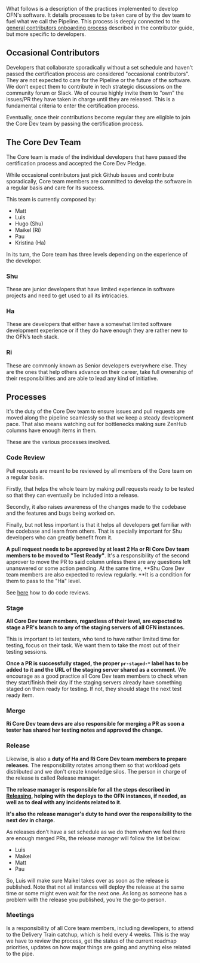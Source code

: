 What follows is a description of the practices implemented to develop OFN's software. It details processes to be taken care of by the dev team to fuel what we call the Pipeline. This process is deeply connected to the [general contributors onboarding process](https://ofn-user-guide.gitbook.io/ofn-contributor-guide/working-on-the-ofn-governance/team-organization) described in the contributor guide, but more specific to developers.

## Occasional Contributors

Developers that collaborate sporadically without a set schedule and haven't passed the certification process are considered "occasional contributors". They are not expected to care for the Pipeline or the future of the software. We don’t expect them to contribute in tech strategic discussions on the community forum or Slack. We of course highly invite them to “own” the issues/PR they have taken in charge until they are released. This is a fundamental criteria to enter the certification process.

Eventually, once their contributions become regular they are eligible to join the Core Dev team by passing the certification process.

## The Core Dev Team

The Core team is made of the individual developers that have passed the certification process and accepted the Core Dev Pledge.

While occasional contributors just pick Github issues and contribute sporadically, Core team members are committed to develop the software in a regular basis and care for its success.

This team is currently composed by:

* Matt
* Luis
* Hugo (Shu)
* Maikel (Ri)
* Pau
* Kristina (Ha)

In its turn, the Core team has three levels depending on the experience of the developer.

### Shu

These are junior developers that have limited experience in software projects and need to get used to all its intricacies.

### Ha

These are developers that either have a somewhat limited software development experience or if they do have enough they are rather new to the OFN’s tech stack.

### Ri

These are commonly known as Senior developers everywhere else. They are the ones that help others advance on their career, take full ownership of their responsibilities and are able to lead any kind of initiative.

## Processes

It's the duty of the Core Dev team to ensure issues and pull requests are moved along the pipeline seamlessly so that we keep a steady development pace. That also means watching out for bottlenecks making sure ZenHub columns have enough items in them.

These are the various processes involved.

### Code Review

Pull requests are meant to be reviewed by all members of the Core team on a regular basis.

Firstly, that helps the whole team by making pull requests ready to be tested so that they can eventually be included into a release.

Secondly, it also raises awareness of the changes made to the codebase and the features and bugs being worked on.

Finally, but not less important is that it helps all developers get familiar with the codebase and learn from others. That is specially important for Shu developers who can greatly benefit from it.

**A pull request needs to be approved by at least 2 Ha or Ri Core Dev team members to be moved to "Test Ready"**. It's a responsibility of the second approver to move the PR to said column unless there are any questions left unanswered or some action pending. At the same time, **Shu Core Dev team members are also expected to review regularly. **It is a condition for them to pass to the "Ha" level.

See [here](https://github.com/openfoodfoundation/openfoodnetwork/wiki/How-to-do-Code-Reviews) how to do code reviews.

### Stage

**All Core Dev team members, regardless of their level, are expected to stage a PR's branch to any of the staging servers of all OFN instances.**

This is important to let testers, who tend to have rather limited time for testing, focus on their task. We want them to take the most out of their testing sessions.

**Once a PR is successfully staged, the proper `pr-staged-*` label has to be added to it and the URL of the staging server shared as a comment.** We encourage as a good practice all Core Dev team members to check when they start/finish their day if the staging servers already have something staged on them ready for testing. If not, they should stage the next test ready item.

### Merge

**Ri Core Dev team devs are also responsible for merging a PR as soon a tester has shared her testing notes and approved the change.**

### Release

Likewise, is also a **duty of Ha and Ri Core Dev team members to prepare releases**. The responsibility rotates among them so that workload gets distributed and we don't create knowledge silos. The person in charge of the release is called Release manager.

**The release manager is responsible for all the steps described in [Releasing](releasing), helping with the deploys to the OFN instances, if needed, as well as to deal with any incidents related to it.**

**It's also the release manager's duty to hand over the responsibility to the next ****dev**** in charge.**

As releases don’t have a set schedule as we do them when we feel there are enough merged PRs, the release manager will follow the list below:

* Luis
* Maikel
* Matt
* Pau

So, Luis will make sure Maikel takes over as soon as the release is published. Note that not all instances will deploy the release at the same time or some might even wait for the next one. As long as someone has a problem with the release you published, you’re the go-to person.

### Meetings

Is a responsibility of all Core team members, including developers, to attend to the Delivery Train catchup, which is held every 4 weeks. This is the way we have to review the process, get the status of the current roadmap priorities, updates on how major things are going and anything else related to the pipe.

